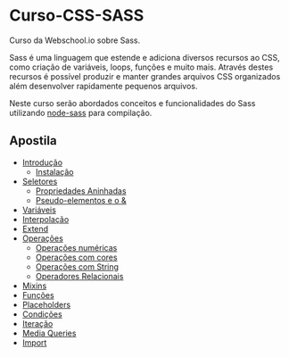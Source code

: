 # Curso-CSS-SASS
Curso da Webschool.io sobre Sass.

Sass é uma linguagem que estende e adiciona diversos recursos ao CSS, como criação de variáveis, loops, funções e muito mais. Através destes recursos é possível produzir e manter grandes arquivos CSS organizados além desenvolver rapidamente pequenos arquivos.

Neste curso serão abordados conceitos e funcionalidades do Sass utilizando <a href="https://github.com/sass/node-sass" target="_blank">node-sass</a> para compilação.

## Apostila

- <a href="Apostila/about.md" target="_blank">Introdução</a>
  - <a href="Apostila/about.md#instalação" target="_blank">Instalação</a>
- <a href="Apostila/selectors.md" target="_blank">Seletores</a>
  - <a href="Apostila/selectors.md#propriedades-aninhadas" target="_blank">Propriedades Aninhadas</a>
  - <a href="Apostila/selectors.md#pseudo-elementos-e-o-" target="_blank">Pseudo-elementos e o &</a>
- <a href="Apostila/variables.md" target="_blank">Variáveis</a>
- <a href="Apostila/interpolation.md" target="_blank">Interpolação</a>
- <a href="Apostila/extend.md" target="_blank">Extend</a>
- <a href="Apostila/operations.md" target="_blank">Operações</a>
  - <a href="Apostila/operations.md#number-operations" target="_blank">Operações numéricas</a>
  - <a href="Apostila/operations.md#color-operations" target="_blank">Operações com cores</a>
  - <a href="Apostila/operations.md#operações-com-string" target="_blank">Operações com String</a>
  - <a href="Apostila/operations.md#operadores-relacionais" target="_blank">Operadores Relacionais</a>
- <a href="Apostila/mixins.md" target="_blank">Mixins</a>
- <a href="Apostila/functions.md" target="_blank">Funções</a>
- <a href="Apostila/placeholders.md" target="_blank">Placeholders</a>
- <a href="Apostila/conditions.md" target="_blank">Condições</a>
- <a href="Apostila/iteration.md" target="_blank">Iteração</a>
- <a href="Apostila/media-queries.md" target="_blank">Media Queries</a>
- <a href="Apostila/import.md" target="_blank">Import</a>
